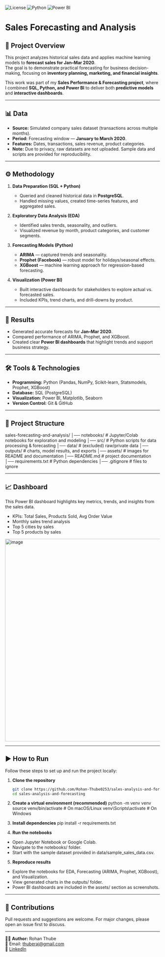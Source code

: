 ![License](https://img.shields.io/badge/License-MIT-blue.svg)
![Python](https://img.shields.io/badge/Python-3.9+-yellow.svg)
![Power BI](https://img.shields.io/badge/PowerBI-Dashboards-orange)

# Sales Forecasting and Analysis

## 📌 Project Overview
This project analyzes historical sales data and applies machine learning models to **forecast sales for Jan–Mar 2020**.  
The goal is to demonstrate practical forecasting for business decision-making, focusing on **inventory planning, marketing, and financial insights**.

This work was part of my **Sales Performance & Forecasting project**, where I combined **SQL, Python, and Power BI** to deliver both **predictive models** and **interactive dashboards**.

---

## 📊 Data
- **Source:** Simulated company sales dataset (transactions across multiple months).  
- **Period:** Forecasting window — **January to March 2020**.  
- **Features:** Dates, transactions, sales revenue, product categories.  
- **Note:** Due to privacy, raw datasets are not uploaded. Sample data and scripts are provided for reproducibility.

---

## ⚙️ Methodology
1. **Data Preparation (SQL + Python)**
   - Queried and cleaned historical data in **PostgreSQL**.  
   - Handled missing values, created time-series features, and aggregated sales.  

2. **Exploratory Data Analysis (EDA)**
   - Identified sales trends, seasonality, and outliers.  
   - Visualized revenue by month, product categories, and customer segments.  

3. **Forecasting Models (Python)**
   - **ARIMA** — captured trends and seasonality.  
   - **Prophet (Facebook)** — robust model for holidays/seasonal effects.  
   - **XGBoost** — machine learning approach for regression-based forecasting.  

4. **Visualization (Power BI)**
   - Built interactive dashboards for stakeholders to explore actual vs. forecasted sales.  
   - Included KPIs, trend charts, and drill-downs by product.

---

## 🚀 Results
- Generated accurate forecasts for **Jan–Mar 2020**.  
- Compared performance of ARIMA, Prophet, and XGBoost.  
- Created clear **Power BI dashboards** that highlight trends and support business strategy.  

---

## 🛠 Tools & Technologies
- **Programming:** Python (Pandas, NumPy, Scikit-learn, Statsmodels, Prophet, XGBoost)  
- **Database:** SQL (PostgreSQL)  
- **Visualization:** Power BI, Matplotlib, Seaborn  
- **Version Control:** Git & GitHub  

---

## 📂 Project Structure  
sales-forecasting-and-analysis/
│── notebooks/ # Jupyter/Colab notebooks for exploration and modeling
│── src/ # Python scripts for data processing & forecasting
│── data/ # (excluded) raw/private data
│── outputs/ # charts, model results, and exports
│── assets/ # images for README and documentation
│── README.md # project documentation
│── requirements.txt # Python dependencies
│── .gitignore # files to ignore


---

## 📈 Dashboard
This Power BI dashboard highlights key metrics, trends, and insights from the sales data.

- KPIs: Total Sales, Products Sold, Avg Order Value  
- Monthly sales trend analysis  
- Top 5 cities by sales  
- Top 5 products by sales
<img width="1159" height="659" alt="image" src="https://github.com/user-attachments/assets/6ae0e987-3f86-4d19-82ff-8339649cd22f" />


---

## ▶️ How to Run

Follow these steps to set up and run the project locally:

1. **Clone the repository**
   ```bash
   git clone https://github.com/Rohan-Thube0253/sales-analysis-and-forecasting.git
   cd sales-analysis-and-forecasting
   
2. **Create a virtual environment (recommended)**
python -m venv venv
source venv/bin/activate   # On macOS/Linux
venv\Scripts\activate      # On Windows


3. **Install dependencies**
pip install -r requirements.txt


4. **Run the notebooks**
- Open Jupyter Notebook or Google Colab.
- Navigate to the notebooks/ folder.
- Start with the sample dataset provided in data/sample_sales_data.csv.

5. **Reproduce results**
- Explore the notebooks for EDA, Forecasting (ARIMA, Prophet, XGBoost), and Visualization.
- View generated charts in the outputs/ folder.
- Power BI dashboards are included in the assets/ section as screenshots.


---

## 🤝 Contributions
Pull requests and suggestions are welcome. For major changes, please open an issue first to discuss.  

---

👨‍💻 **Author:** Rohan Thube  
📧 Email: thuberaj@gmail.com  
🔗 [LinkedIn](https://www.linkedin.com/in/rohan-thube-423403239/)  
